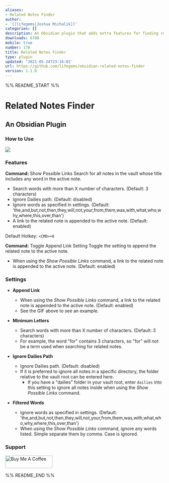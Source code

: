 ```yaml
---
aliases:
- Related Notes Finder
author:
- '[[lifegems|Joshua Michalik]]'
categories: []
description: An Obsidian plugin that adds extra features for finding related notes.
downloads: 6708
mobile: true
number: 178
title: Related Notes Finder
type: plugin
updated: '2021-05-24T23:16:02'
url: https://github.com/lifegems/obsidian-related-notes-finder
version: 1.1.0
---
```


%% README_START %%

# Related Notes Finder
## An Obsidian Plugin
### How to Use

<img src="https://github.com/lifegems/obsidian-related-notes-finder/blob/master/obsidian-related-notes.gif?raw=true">

### Features
**Command:** Show Possible Links
Search for all notes in the vault whose title includes any word in the active note.
* Search words with more than X number of characters. (Default: 3 characters)
* Ignore Dailies path. (Default: disabled)
* Ignore words as specified in settings. (Default: 'the,and,but,not,then,they,will,not,your,from,them,was,with,what,who,why,where,this,over,than')
* A link to the related note is appended to the active note. (Default: enabled)

Default Hotkey: `<CMD>+6`

**Command:** Toggle Append Link Setting
Toggle the setting to append the related note to the active note.
* When using the *Show Possible Links* command, a link to the related note is appended to the active note. (Default: enabled)

### Settings
* **Append Link**
  * When using the *Show Possible Links* command, a link to the related note is appended to the active note. (Default: enabled)
  * See the GIF above to see an example.

* **Minimum Letters**
  * Search words with more than X number of characters. (Default: 3 characters)
  * For example, the word "for" contains 3 characters, so "for" will not be a term used when searching for related notes.

* **Ignore Dailies Path**
  * Ignore Dailies path. (Default: disabled)
  * If it is preferred to ignore all notes in a specific directory, the folder relative to the vault root can be entered here.
    * If you have a "dailies" folder in your vault root, enter `dailies` into this setting to ignore all notes inside when using the *Show Possible Links* command.

* **Filtered Words**
  * Ignore words as specified in settings. (Default: 'the,and,but,not,then,they,will,not,your,from,them,was,with,what,who,why,where,this,over,than')
  * When using the *Show Possible Links* command, ignore any words listed. Simple separate them by comma. Case is ignored.


### Support
<a href="https://www.buymeacoffee.com/joshuamichalik" target="_blank"><img src="https://cdn.buymeacoffee.com/buttons/v2/default-yellow.png" alt="Buy Me A Coffee" style="height: 40px !important;width: 150px !important;" ></a>

%% README_END %%